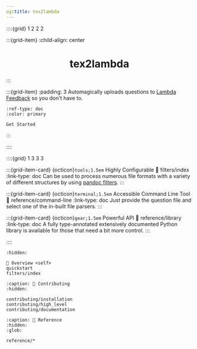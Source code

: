 ```yaml
---
og:title: tex2lambda
---
```


::::{grid} 1 2 2 2

:::{grid-item}
:child-align: center
<div align="center">
    <h1>tex2lambda</h1>
</div>
:::

:::{grid-item}
:padding: 3
Automagically uploads questions to [Lambda Feedback](https://lambda-feedback.github.io/user-documentation/) so you don't have to.

```{button-ref} quickstart
:ref-type: doc
:color: primary

Get Started
```
:::

::::

::::{grid} 1 3 3 3

:::{grid-item-card} {octicon}`tools;1.5em` Highly Configurable
:link: filters/index
:link-type: doc
Can be used to process numerous file formats with a variety of different structures by using [pandoc filters](https://pandoc.org/filters.html).
:::

:::{grid-item-card} {octicon}`terminal;1.5em` Accessible Command Line Tool
:link: reference/command-line
:link-type: doc
Just provide the question file and select one of the in-built file parsers.
:::

:::{grid-item-card} {octicon}`gear;1.5em` Powerful API
:link: reference/library
:link-type: doc
A fully type-annotated extensively documented Python library is available for those that need a bit more control.
:::

::::

```{toctree}
:hidden:

🔎 Overview <self>
quickstart
filters/index
```

```{toctree}
:caption: 🔨 Contributing
:hidden:

contributing/installation
contributing/high_level
contributing/documentation
```

```{toctree}
:caption: 📖 Reference
:hidden:
:glob:

reference/*
```

